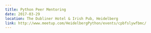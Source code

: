 ```yaml
---
title: Python Peer Mentoring
date: 2017-03-29
location: The Dubliner Hotel & Irish Pub, Heidelberg
link: http://www.meetup.com/HeidelbergPython/events/cpbfslywfbmc/
---
```


